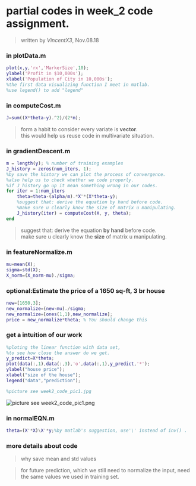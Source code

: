 # partial codes in week_2 code assignment.
>written by *VincentX3*, Nov.08.18
### in plotData.m

```matlab
plot(x,y,'rx','MarkerSize',10);
ylabel('Profit in $10,000s');
xlabel('Population of City in 10,000s');
%the first data visualizing function I meet in matlab.
%use legend() to add "legend"
```
### in computeCost.m

```matlab
J=sum((X*theta-y).^2)/(2*m);
```
>form a habit to consider every variate is **vector**.  
this would help us reuse code in multivariate situation.
### in gradientDescent.m

```matlab
m = length(y); % number of training examples
J_history = zeros(num_iters, 1);
%by save the history we can plot the process of convergence.
%also help us to check whether we code properly.
%if J_history go up it mean something wrong in our codes.
for iter = 1:num_iters
    theta=theta-(alpha/m).*X'*(X*theta-y);
	%suggest that: derive the equation by hand before code.
	%make sure u clearly know the size of matrix u manipulating.
	J_history(iter) = computeCost(X, y, theta);
end
```
>	suggest that: derive the equation **by hand** before code.  
	make sure u clearly know the **size** of matrix u manipulating.

### in featureNormalize.m
```matlab
mu=mean(X);
sigma=std(X);
X_norm=(X_norm-mu)./sigma;    
```

### optional:Estimate the price of a 1650 sq-ft, 3 br house
```matlab
new=[1650,3];
new_normalize=(new-mu)./sigma;
new_normalize=[ones(1,1),new_normalize];
price = new_normalize*theta; % You should change this
```

### get a intuition of our work
```matlab
%ploting the linear function with data set, 
%to see how close the answer do we get.
y_predict=X*theta;
plot(data(:,1),data(:,3),'o',data(:,1),y_predict,'*');
ylabel("house price");
xlabel("size of the house");
legend("data","prediction");

%picture see week2_code_pic1.jpg
```
![picture see week2_code_pic1.png](/week2_code_pic1.png)

### in normalEQN.m
```matlab
theta=(X'*X)\X'*y;%by matlab's suggestion, use'\' instead of inv() .
```


### more details about code
>why save mean and std values

>for future prediction, which we still need to normalize the input, need the same values we used in training set.